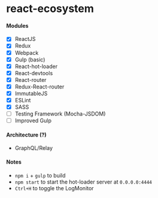 # react-ecosystem

#### Modules

  * [x] ReactJS
  * [x] Redux
  * [x] Webpack
  * [x] Gulp (basic)
  * [x] React-hot-loader
  * [x] React-devtools
  * [x] React-router
  * [x] Redux-React-router
  * [x] ImmutableJS
  * [x] ESLint
  * [x] SASS
  * [ ] Testing Framework (Mocha-JSDOM)
  * [ ] Improved Gulp

#### Architecture (?)

  * GraphQL/Relay

#### Notes

  - `npm i` + `gulp` to build
  - `npm start` to start the hot-loader server at `0.0.0.0:4444`
  - `Ctrl+H` to toggle the LogMonitor
